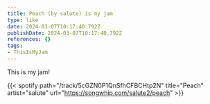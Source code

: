 ```yaml
---
title: Peach (by salute) is my jam
type: like
date: 2024-03-07T10:17:40.792Z
publishDate: 2024-03-07T10:17:40.792Z
references: {}
tags:
- ThisIsMyJam
---
```


This is my jam!

{{< spotify path="/track/5cGZN0P1QnSfhCFBCHtp2N" title="Peach" artist="salute" url="https://songwhip.com/salute2/peach" >}}
